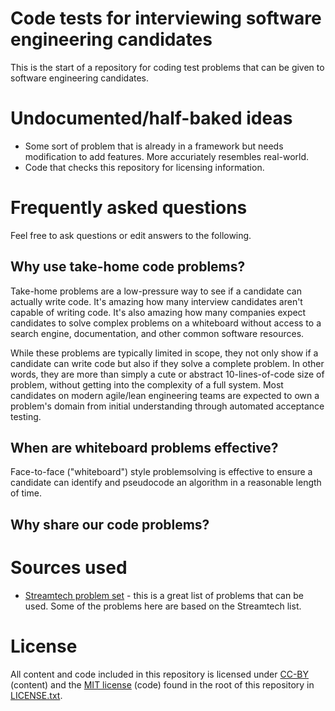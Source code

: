 Code tests for interviewing software engineering candidates
===========================================================

This is the start of a repository for coding test problems that can be given to software engineering candidates.


# Undocumented/half-baked ideas

* Some sort of problem that is already in a framework but needs modification to add features. More accuriately resembles real-world.
* Code that checks this repository for licensing information.


# Frequently asked questions

Feel free to ask questions or edit answers to the following.

## Why use take-home code problems?

Take-home problems are a low-pressure way to see if a candidate can actually write code. It's amazing how many interview candidates aren't capable of writing code. It's also amazing how many companies expect candidates to solve complex problems on a whiteboard without access to a search engine, documentation, and other common software resources.

While these problems are typically limited in scope, they not only show if a candidate can write code but also if they solve a complete problem. In other words, they are more than simply a cute or abstract 10-lines-of-code size of problem, without getting into the complexity of a full system. Most candidates on modern agile/lean engineering teams are expected to own a problem's domain from initial understanding through automated acceptance testing.

## When are whiteboard problems effective?

Face-to-face ("whiteboard") style problemsolving is effective to ensure a candidate can identify and pseudocode an algorithm in a reasonable length of time.

## Why share our code problems?

# Sources used
* [Streamtech problem set](http://streamtech.nl/site/problem+set) - this is a great list of problems that can be used. Some of the problems here are based on the Streamtech list.

# License
All content and code included in this repository is licensed under [CC-BY](http://creativecommons.org/licenses/by/3.0/) (content) and the [MIT license](http://opensource.org/licenses/mit-license.php) (code) found in the root of this repository in [LICENSE.txt](/license.txt).
